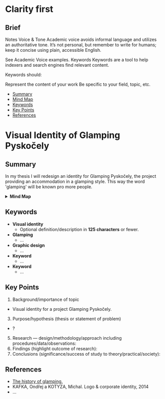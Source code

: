 # Clarity first
## Brief 


Notes
Voice & Tone
Academic voice avoids informal language and utilizes an authoritative tone. It’s not personal, but remember to write for humans; keep it concise using plain, accessible English.

See Academic Voice examples.
Keywords
Keywords are a tool to help indexers and search engines find relevant content.

Keywords should:

Represent the content of your work
Be specific to your field, topic, etc.


- [Summary](#summary)
- [Mind Map](#mind-map)
- [Keywords](#keywords)
- [Key Points](#key-points)
- [References](#references)

# Visual Identity of Glamping Pyskočely

## Summary
In my thesis I will redesign an identity for Glamping Pyskočely, the project providing an accommodation in a glamping style. This way the word 'glamping' will be known pro more people.

<details>
  <summary><b>Mind Map</b></summary>
  <img alt="Gray box placeholder image, for position only." src="./img/thesis-mind-map.png">
</details>

## Keywords

- **Visual identity**
  - Optional definition/description in **125 characters** or fewer.
- **Glamping**
  - …
- **Graphic design**
  - …
- **Keyword**
  - …
- **Keyword**
  - …

## Key Points
1. Background/importance of topic
- Visual identity for a project Glamping Pyskočely.
3. Purpose/hypothesis (thesis or statement of problem)
- ?
5. Research — design/methodology/approach including procedures/data/observations:
6. Findings (highlight outcome of research):
7. Conclusions (significance/success of study to theory/practical/society):

## References

- [The history of glamping.](https://firelightcamps.com/blog/2018/10/2/the-history-of-glamping)
- KAFKA, Ondřej a KOTYZA, Michal. Logo & corporate identity, 2014
- …
